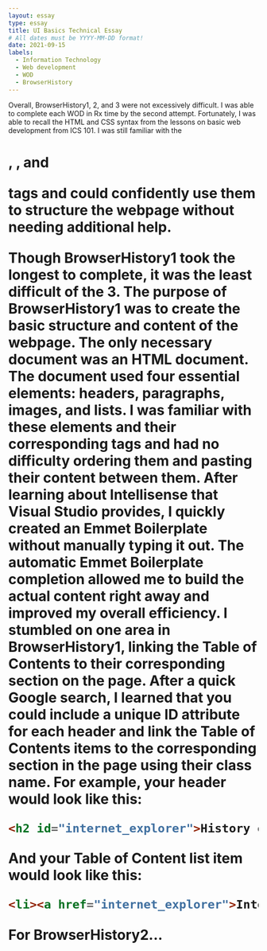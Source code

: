 ```yaml
---
layout: essay
type: essay
title: UI Basics Technical Essay
# All dates must be YYYY-MM-DD format!
date: 2021-09-15
labels:
  - Information Technology
  - Web development
  - WOD
  - BrowserHistory
---
```




Overall, BrowserHistory1, 2, and 3 were not excessively difficult. I was able to complete each WOD in Rx time by the second attempt. Fortunately, I was able to recall the HTML and CSS syntax from the lessons on basic web development from ICS 101. I was still familiar with the <h1>, <img>, and <p> tags and could confidently use them to structure the webpage without needing additional help. 

Though BrowserHistory1 took the longest to complete, it was the least difficult of the 3. The purpose of BrowserHistory1 was to create the basic structure and content of the webpage. The only necessary document was an HTML document. The document used four essential elements: headers, paragraphs, images, and lists. I was familiar with these elements and their corresponding tags and had no difficulty ordering them and pasting their content between them. After learning about Intellisense that Visual Studio provides, I quickly created an Emmet Boilerplate without manually typing it out. The automatic Emmet Boilerplate completion allowed me to build the actual content right away and improved my overall efficiency. I stumbled on one area in BrowserHistory1, linking the Table of Contents to their corresponding section on the page. After a quick Google search, I learned that you could include a unique ID attribute for each header and link the Table of Contents items to the corresponding section in the page using their class name. For example, your header would look like this:

```html
<h2 id="internet_explorer">History of Internet Explorer</h2>
```

And your Table of Content list item would look like this:

```html
<li><a href="internet_explorer">Internet Explorer</a></li>
```

For BrowserHistory2...
